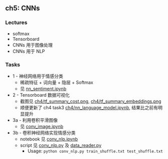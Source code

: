 ## ch5: CNNs

### Lectures

* softmax
* Tensorboard
* CNNs 用于图像处理
* CNNs 用于 NLP


### Tasks

* 1 - 神经网络用于情感分类
    - 稀疏特征 + 词向量 + 隐层 + Softmax
    - 见 [nn_sentiment.ipynb](nn_sentiment.ipynb)
* 2 - Tensorboard 数据可视化
    - 截图见 [ch4/tf_summary_cost.png](../ch4/tf_summary_cost.png), [ch4/tf_summary_embeddings.png](../ch4/tf_summary_embeddings.png)
    - 顺便更新了 ch4 task3 [ch4/nn_language_model.ipynb](../ch4/nn_language_model.ipynb), 结果比之前有明显提升
* 3a - 利用卷积平滑图像
    - 见 [conv_image.ipynb](conv_image.ipynb)
* 3b - 卷积神经网络实现情感分类
    - notebook 见 [conv_nlp.ipynb](conv_nlp.ipynb)
    - script 见 [conv_nlp.py](conv_nlp.ipynb) 及 [data_reader.py](data_reader.py) 
        + Usage: `python conv_nlp.py train_shuffle.txt test_shuffle.txt`
